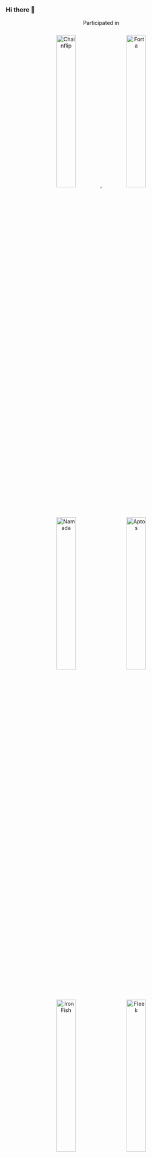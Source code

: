 ### Hi there 👋


<center>Participated in</center>
<p align="center">
  <a href="https://blocks-perseverance.chainflip.io/validators/cFL44KqTAhdDULrMYtBBMJRqvbC5PD4HVvmshr3bwF7tc13XF" target="_blank">
    <img src="https://i.imgur.com/oLBRhrc.png" width="32%" alt="Chainflip" style="margin: 10px;" />
  </a>
  <img src="https://i.imgur.com/dzMUUk7.png" width="32%" alt="Forta" style="margin: 10px;" />
  <img src="https://i.imgur.com/P8m4RaK.png" width="32%" alt="Namada" style="margin: 10px;" />
  <img src="https://i.imgur.com/AM3vKTi.png" width="32%" alt="Aptos" style="margin: 10px;" />
  <img src="https://i.imgur.com/hidovhy.png" width="32%" alt="IronFish" style="margin: 10px;" />
  <img src="https://i.imgur.com/q3py7kL.png" width="32%" alt="Fleek" style="margin: 10px;" />
</p>




<!--
**BrainCord/BrainCord** is a ✨ _special_ ✨ repository because its `README.md` (this file) appears on your GitHub profile.

Here are some ideas to get you started:

- 🔭 I’m currently working on ...
- 🌱 I’m currently learning ...
- 👯 I’m looking to collaborate on ...
- 🤔 I’m looking for help with ...
- 💬 Ask me about ...
- 📫 How to reach me: ...
- 😄 Pronouns: ...
- ⚡ Fun fact: ...
-->
